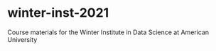 # winter-inst-2021
Course materials for the Winter Institute in Data Science at American University
